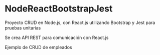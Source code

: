 # NodeReactBootstrapJest
Proyecto CRUD en Node.js, con React.js utilizando Bootstrap y Jest para pruebas unitarias


Se crea API REST para comunicación con React.js


Ejemplo de CRUD de empleados
